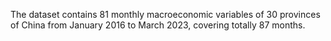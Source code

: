 The dataset contains 81 monthly macroeconomic variables of 30 provinces of China from January 2016 to March 2023, covering totally 87 months.
